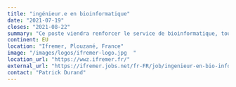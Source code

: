 ```yaml
---
title: "ingénieur.e en bioinformatique"
date: "2021-07-19"
closes: "2021-08-22"
summary: "Ce poste viendra renforcer le service de bioinformatique, tout en préservant sa vocation à mutualiser ce qui doit l’être (des logiciels, des données, des savoir-faire…) Le service de bio-informatique maintient et fait évoluer des services de nature bio-informatique : portail Galaxy, formations/informations ciblées, support aux logiciels communs, développements de pipelines…"
continent: EU
location: "Ifremer, Plouzané, France"
image: "/images/logos/ifremer-logo.jpg  "
location_url: "https://wwz.ifremer.fr/"
external_url: "https://ifremer.jobs.net/fr-FR/job/ingenieur-en-bio-informatique-h-f/J3N7XK6VW89K117VFM2"
contact: "Patrick Durand"
---
```

